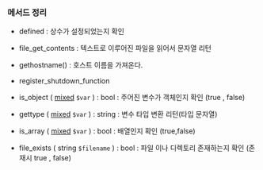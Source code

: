### 메서드 정리

* defined : 상수가 설정되었는지 확인
* file_get_contents : 텍스트로 이루어진 파일을 읽어서 문자열 리턴
* gethostname() : 호스트 이름을 가져온다.
* register_shutdown_function
* is_object ( [mixed](https://www.php.net/manual/en/language.pseudo-types.php#language.types.mixed) `$var` ) : bool : 주어진 변수가 객체인지 확인 (true , false)
* gettype ( [mixed](https://www.php.net/manual/en/language.pseudo-types.php#language.types.mixed) `$var` ) : string : 변수 타입 변환 리턴(타입 문자열)

* is_array ( [mixed](https://www.php.net/manual/en/language.pseudo-types.php#language.types.mixed) `$var` ) : bool : 배열인지 확인 (true,false)

* file_exists ( string `$filename` ) : bool : 파일 이나 디렉토리 존재하는지 확인 (존재시 true , false)